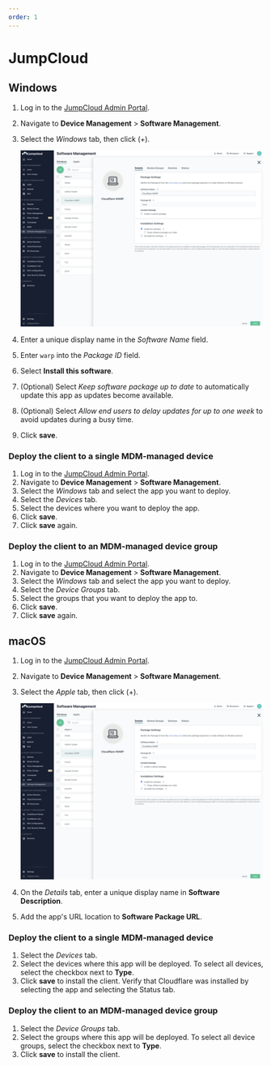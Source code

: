 ```yaml
---
order: 1
---
```


# JumpCloud

## Windows

1. Log in to the [JumpCloud Admin Portal](https://console.jumpcloud.com).
1. Navigate to **Device Management** > **Software Management**.
1. Select the _Windows_ tab, then click (+).

   ![JumpCloud Software Management for Windows](../../../../../../static/documentation/connections/jumpcloud.png)

1. Enter a unique display name in the _Software Name_ field.
1. Enter `warp` into the _Package ID_ field.
1. Select **Install this software**.
1. (Optional) Select _Keep software package up to date_ to automatically update this app as updates become available.
1. (Optional) Select _Allow end users to delay updates for up to one week_ to avoid updates during a busy time.
1. Click **save**.

### Deploy the client to a single MDM-managed device

1. Log in to the [JumpCloud Admin Portal](https://console.jumpcloud.com).
1. Navigate to **Device Management** > **Software Management**.
1. Select the _Windows_ tab and select the app you want to deploy.
1. Select the _Devices_ tab.
1. Select the devices where you want to deploy the app.
1. Click **save**.
1. Click **save** again.

### Deploy the client to an MDM-managed device group

1. Log in to the [JumpCloud Admin Portal](https://console.jumpcloud.com).
1. Navigate to **Device Management** > **Software Management**.
1. Select the _Windows_ tab and select the app you want to deploy.
1. Select the _Device Groups_ tab.
1. Select the groups that you want to deploy the app to.
1. Click **save**.
1. Click **save** again.

## macOS

1. Log in to the [JumpCloud Admin Portal](https://console.jumpcloud.com).
1. Navigate to **Device Management** > **Software Management**.
1. Select the _Apple_ tab, then click (+).

   ![JumpCloud Software Management for Mac](../../../../../../static/documentation/connections/jumpcloud.png)

1. On the _Details_ tab, enter a unique display name in **Software Description**.
1. Add the app's URL location to **Software Package URL**.

### Deploy the client to a single MDM-managed device

1. Select the _Devices_ tab.
1. Select the devices where this app will be deployed. To select all devices, select the checkbox next to **Type**.
1. Click **save** to install the client.
   Verify that Cloudflare was installed by selecting the app and selecting the Status tab.

### Deploy the client to an MDM-managed device group

1. Select the _Device Groups_ tab.
1. Select the groups where this app will be deployed. To select all device groups, select the checkbox next to **Type**.
1. Click **save** to install the client.
